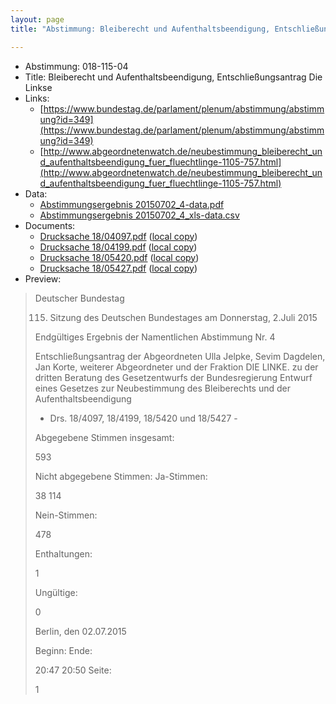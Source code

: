 ```yaml
---
layout: page
title: "Abstimmung: Bleiberecht und Aufenthaltsbeendigung, Entschließungsantrag Die Linkse"

---
```


* Abstimmung: 018-115-04
* Title: Bleiberecht und Aufenthaltsbeendigung, Entschließungsantrag Die Linkse
* Links: 
    * [https://www.bundestag.de/parlament/plenum/abstimmung/abstimmung?id=349](https://www.bundestag.de/parlament/plenum/abstimmung/abstimmung?id=349)
    * [http://www.abgeordnetenwatch.de/neubestimmung_bleiberecht_und_aufenthaltsbeendigung_fuer_fluechtlinge-1105-757.html](http://www.abgeordnetenwatch.de/neubestimmung_bleiberecht_und_aufenthaltsbeendigung_fuer_fluechtlinge-1105-757.html)
* Data: 
    * [Abstimmungsergebnis 20150702_4-data.pdf](/res/abstimmungsliste/20150702_4-data.pdf)
    * [Abstimmungsergebnis 20150702_4_xls-data.csv](/res/abstimmungsliste/analyses/20150702_4_xls-data.csv)
* Documents: 
    * [Drucksache 18/04097.pdf](http://dip21.bundestag.de/dip21/btd/18/040/1804097.pdf) ([local copy](/res/abstimmungsdaten/018-115-04/1804097.pdf))
    * [Drucksache 18/04199.pdf](http://dip21.bundestag.de/dip21/btd/18/041/1804199.pdf) ([local copy](/res/abstimmungsdaten/018-115-04/1804199.pdf))
    * [Drucksache 18/05420.pdf](http://dip21.bundestag.de/dip21/btd/18/054/1805420.pdf) ([local copy](/res/abstimmungsdaten/018-115-04/1805420.pdf))
    * [Drucksache 18/05427.pdf](http://dip21.bundestag.de/dip21/btd/18/054/1805427.pdf) ([local copy](/res/abstimmungsdaten/018-115-04/1805427.pdf))
* Preview: 
> Deutscher Bundestag
> 
> 115. Sitzung des Deutschen Bundestages
> am Donnerstag, 2.Juli 2015
> 
> Endgültiges Ergebnis der Namentlichen Abstimmung Nr. 4
> 
> Entschließungsantrag der Abgeordneten Ulla Jelpke, Sevim Dagdelen, Jan Korte, weiterer
> Abgeordneter und der Fraktion DIE LINKE.
> zu der dritten Beratung des Gesetzentwurfs der Bundesregierung
> Entwurf eines Gesetzes zur Neubestimmung des Bleiberechts und der
> Aufenthaltsbeendigung
> - Drs. 18/4097, 18/4199, 18/5420 und 18/5427 -
> 
> Abgegebene Stimmen insgesamt:
> 
> 593
> 
> Nicht abgegebene Stimmen:
> Ja-Stimmen:
> 
> 38
> 114
> 
> Nein-Stimmen:
> 
> 478
> 
> Enthaltungen:
> 
> 1
> 
> Ungültige:
> 
> 0
> 
> Berlin, den 02.07.2015
> 
> Beginn:
> Ende:
> 
> 20:47
> 20:50
> Seite:
> 
> 1
> 
> 
